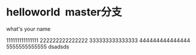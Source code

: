 # helloworld  master分支
what's your name


111111111111111
222222222222222
333333333333333
444444444444444
5555555555555
dsadsds
